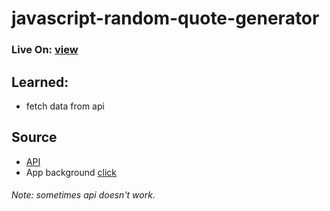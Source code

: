 # javascript-random-quote-generator
### Live On: [view](https://sakilk130.github.io/javascript-random-quote-generator/)
 ## Learned:
  * fetch data from api
 ## Source
  * [API](https://forismatic.com/en/api/)
  * App background [click](https://www.heropatterns.com/)
 
 
###### Note: sometimes api doesn't work.
